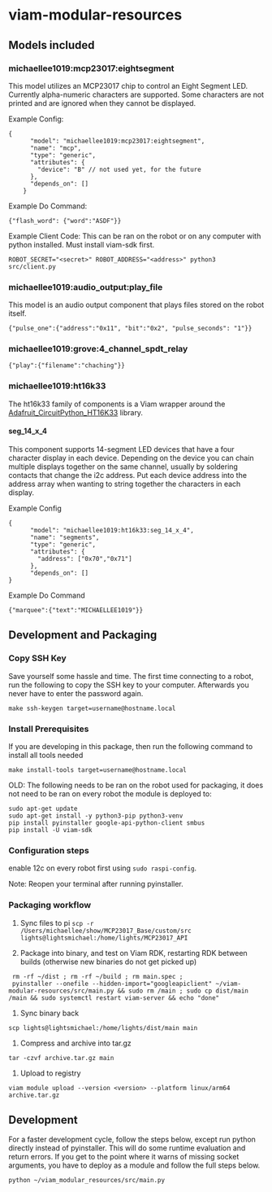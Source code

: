 # viam-modular-resources

## Models included
### michaellee1019:mcp23017:eightsegment
This model utilizes an MCP23017 chip to control an Eight Segment LED. Currently alpha-numeric characters are supported. Some characters are not printed and are ignored when they cannot be displayed.

Example Config:
```
{
      "model": "michaellee1019:mcp23017:eightsegment",
      "name": "mcp",
      "type": "generic",
      "attributes": {
        "device": "B" // not used yet, for the future
      },
      "depends_on": []
    }
```

Example Do Command:
```
{"flash_word": {"word":"ASDF"}}
```

Example Client Code:
This can be ran on the robot or on any computer with python installed. Must install viam-sdk first.
```
ROBOT_SECRET="<secret>" ROBOT_ADDRESS="<address>" python3 src/client.py
```
### michaellee1019:audio_output:play_file
This model is an audio output component that plays files stored on the robot itself.

```
{"pulse_one":{"address":"0x11", "bit":"0x2", "pulse_seconds": "1"}}
```

### michaellee1019:grove:4_channel_spdt_relay
```
{"play":{"filename":"chaching"}}
```

### michaellee1019:ht16k33
The ht16k33 family of components is a Viam wrapper around the [Adafruit_CircuitPython_HT16K33](https://github.com/adafruit/Adafruit_CircuitPython_HT16K33/) library.

#### seg_14_x_4
This component supports 14-segment LED devices that have a four character display in each device. Depending on the device you can chain multiple displays together on the same channel, usually by soldering contacts that change the i2c address. Put each device address into the address array when wanting to string together the characters in each display.

Example Config
```
{
      "model": "michaellee1019:ht16k33:seg_14_x_4",
      "name": "segments",
      "type": "generic",
      "attributes": {
        "address": ["0x70","0x71"]
      },
      "depends_on": []
}
```

Example Do Command
```
{"marquee":{"text":"MICHAELLEE1019"}}
```

## Development and Packaging
### Copy SSH Key
Save yourself some hassle and time. The first time connecting to a robot, run the following to copy the SSH key to your computer. Afterwards you never have to enter the password again.
```
make ssh-keygen target=username@hostname.local
```

### Install Prerequisites
If you are developing in this package, then run the following command to install all tools needed
```
make install-tools target=username@hostname.local
```

OLD: The following needs to be ran on the robot used for packaging, it does not need to be ran on every robot the module is deployed to:
```
sudo apt-get update
sudo apt-get install -y python3-pip python3-venv
pip install pyinstaller google-api-python-client smbus
pip install -U viam-sdk
```

### Configuration steps
enable 12c on every robot first using `sudo raspi-config`.

Note: Reopen your terminal after running pyinstaller.

### Packaging workflow
1. Sync files to pi
```scp -r /Users/michaellee/show/MCP23017_Base/custom/src  lights@lightsmichael:/home/lights/MCP23017_API```

1. Package into binary, and test on Viam RDK, restarting RDK between builds (otherwise new binaries do not get picked up)
```
 rm -rf ~/dist ; rm -rf ~/build ; rm main.spec ;
 pyinstaller --onefile --hidden-import="googleapiclient" ~/viam-modular-resources/src/main.py && sudo rm /main ; sudo cp dist/main /main && sudo systemctl restart viam-server && echo "done"
```

1. Sync binary back
```
scp lights@lightsmichael:/home/lights/dist/main main 
```

1. Compress and archive into tar.gz
```
tar -czvf archive.tar.gz main
```

1. Upload to registry
```
viam module upload --version <version> --platform linux/arm64 archive.tar.gz
```

## Development
For a faster development cycle, follow the steps below, except run python directly instead of pyinstaller. This will do some runtime evaluation and return errors. If you get to the point where it warns of missing socket arguments, you have to deploy as a module and follow the full steps below.

```python ~/viam_modular_resources/src/main.py```